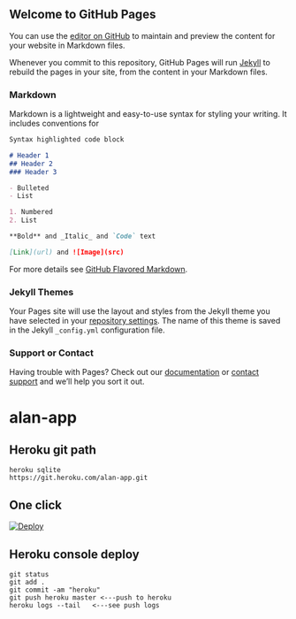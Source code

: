 ## Welcome to GitHub Pages

You can use the [editor on GitHub](https://github.com/cn27529/alan-app/edit/master/README.md) to maintain and preview the content for your website in Markdown files.

Whenever you commit to this repository, GitHub Pages will run [Jekyll](https://jekyllrb.com/) to rebuild the pages in your site, from the content in your Markdown files.

### Markdown

Markdown is a lightweight and easy-to-use syntax for styling your writing. It includes conventions for

```markdown
Syntax highlighted code block

# Header 1
## Header 2
### Header 3

- Bulleted
- List

1. Numbered
2. List

**Bold** and _Italic_ and `Code` text

[Link](url) and ![Image](src)
```

For more details see [GitHub Flavored Markdown](https://guides.github.com/features/mastering-markdown/).

### Jekyll Themes

Your Pages site will use the layout and styles from the Jekyll theme you have selected in your [repository settings](https://github.com/cn27529/alan-app/settings). The name of this theme is saved in the Jekyll `_config.yml` configuration file.

### Support or Contact

Having trouble with Pages? Check out our [documentation](https://help.github.com/categories/github-pages-basics/) or [contact support](https://github.com/contact) and we’ll help you sort it out.

# alan-app

## Heroku git path
```
heroku sqlite
https://git.heroku.com/alan-app.git
```
## One click
[![Deploy](https://www.herokucdn.com/deploy/button.svg)](https://heroku.com/deploy)

## Heroku console deploy
```
git status
git add .
git commit -am "heroku"
git push heroku master <---push to heroku
heroku logs --tail   <---see push logs
```